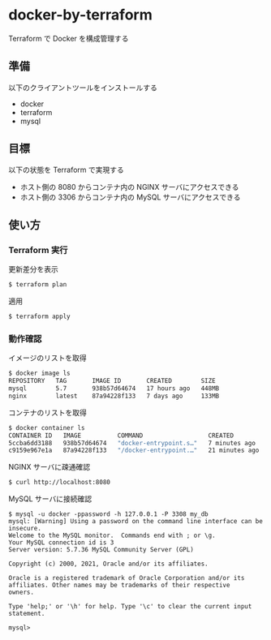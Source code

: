 # docker-by-terraform

Terraform で Docker を構成管理する

## 準備

以下のクライアントツールをインストールする
- docker
- terraform
- mysql

## 目標

以下の状態を Terraform で実現する
- ホスト側の 8080 からコンテナ内の NGINX サーバにアクセスできる
- ホスト側の 3306 からコンテナ内の MySQL サーバにアクセスできる

## 使い方

### Terraform 実行

更新差分を表示
```sh
$ terraform plan
```

適用
```sh
$ terraform apply
```

### 動作確認

イメージのリストを取得
```sh
$ docker image ls
REPOSITORY   TAG       IMAGE ID       CREATED        SIZE
mysql        5.7       938b57d64674   17 hours ago   448MB
nginx        latest    87a94228f133   7 days ago     133MB
```

コンテナのリストを取得
```sh
$ docker container ls
CONTAINER ID   IMAGE          COMMAND                  CREATED          STATUS          PORTS                               NAMES
5ccba6dd3188   938b57d64674   "docker-entrypoint.s…"   7 minutes ago    Up 7 minutes    33060/tcp, 0.0.0.0:3308->3306/tcp   mysql
c9159e967e1a   87a94228f133   "/docker-entrypoint.…"   21 minutes ago   Up 21 minutes   0.0.0.0:8080->80/tcp                nginx
```

NGINX サーバに疎通確認
```sh
$ curl http://localhost:8080
```

MySQL サーバに接続確認
```
$ mysql -u docker -ppassword -h 127.0.0.1 -P 3308 my_db
mysql: [Warning] Using a password on the command line interface can be insecure.
Welcome to the MySQL monitor.  Commands end with ; or \g.
Your MySQL connection id is 3
Server version: 5.7.36 MySQL Community Server (GPL)

Copyright (c) 2000, 2021, Oracle and/or its affiliates.

Oracle is a registered trademark of Oracle Corporation and/or its
affiliates. Other names may be trademarks of their respective
owners.

Type 'help;' or '\h' for help. Type '\c' to clear the current input statement.

mysql> 
```
